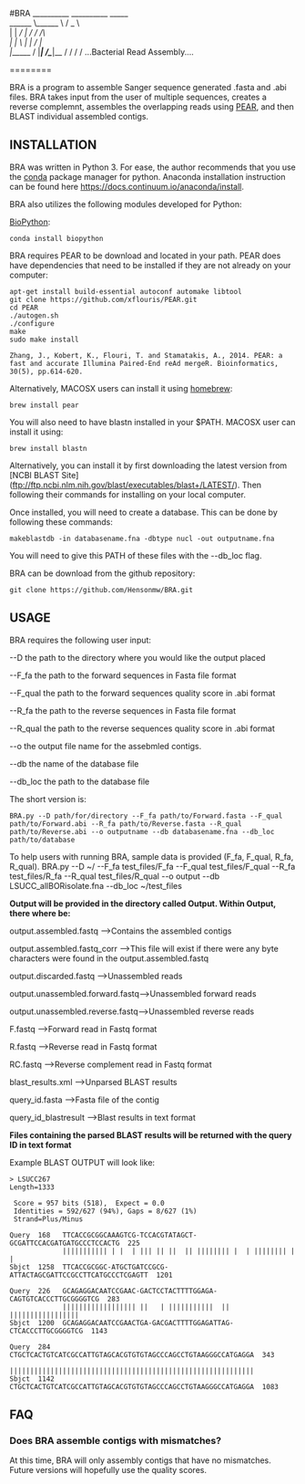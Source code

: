 #BRA
    __________ __________    _____   
    \______   \\______   \  /  _  \  
     |    |  _/ |       _/ /  /_\  \
     |    |   \ |    |   \/    |    \
     |______  / |____|_  /\____|__  /
            \/         \/         \/
...Bacterial Read Assembly....

========

BRA is a program to assemble Sanger sequence generated .fasta and .abi files. BRA takes input from the user of multiple sequences, creates a reverse complemnt, assembles the overlapping reads using [PEAR](http://sco.h-its.org/exelixis/web/software/pear/), and then BLAST individual assembled contigs.  

INSTALLATION
------------  

BRA was written in Python 3. For ease, the author recommends that you use the
[conda](https://www.continuum.io/downloads) package manager for python. Anaconda installation instruction can be found here https://docs.continuum.io/anaconda/install.

BRA also utilizes the following modules developed for Python:

[BioPython](http://biopython.org/wiki/Documentation):

    conda install biopython

BRA requires PEAR to be download and located in your path. PEAR does have dependencies
that need to be installed if they are not already on your computer:

    apt-get install build-essential autoconf automake libtool
    git clone https://github.com/xflouris/PEAR.git
    cd PEAR
    ./autogen.sh
    ./configure
    make
    sudo make install

    Zhang, J., Kobert, K., Flouri, T. and Stamatakis, A., 2014. PEAR: a fast and accurate Illumina Paired-End reAd mergeR. Bioinformatics, 30(5), pp.614-620.


Alternatively, MACOSX users can install it using [homebrew](http://brew.sh/):

    brew install pear

You will also need to have blastn installed in your $PATH. MACOSX user can install it using:

    brew install blastn

Alternatively, you can install it by first downloading the latest version from [NCBI BLAST Site] (ftp://ftp.ncbi.nlm.nih.gov/blast/executables/blast+/LATEST/). Then following their commands
for installing on your local computer.

Once installed, you will need to create a database. This can be done by following these commands:

    makeblastdb -in databasename.fna -dbtype nucl -out outputname.fna

You will need to give this PATH of these files with the --db_loc flag.


BRA can be download from the github repository:

    git clone https://github.com/Hensonmw/BRA.git

USAGE
-----

BRA requires the following user input:

--D the path to the directory where you would like the output placed

--F_fa the path to the forward sequences in Fasta file format

--F_qual the path to the forward sequences quality score in .abi format

--R_fa the path to the reverse sequences in Fasta file format

--R_qual the path to the reverse sequences quality score in .abi format

--o the output file name for the assebmled contigs.

--db the name of the database file

--db_loc the path to the database file

The short version is:

	BRA.py --D path/for/directory --F_fa path/to/Forward.fasta --F_qual path/to/Forward.abi --R_fa path/to/Reverse.fasta --R_qual path/to/Reverse.abi --o outputname --db databasename.fna --db_loc path/to/database

To help users with running BRA, sample data is provided (F_fa, F_qual, R_fa, R_qual).
    BRA.py --D ~/ --F_fa test_files/F_fa --F_qual test_files/F_qual --R_fa test_files/R_fa --R_qual test_files/R_qual --o output --db LSUCC_allBORisolate.fna --db_loc ~/test_files

**Output will be provided in the directory called Output. Within Output, there where
be:**

output.assembled.fastq          -->Contains the assembled contigs

output.assembled.fastq_corr     -->This file will exist if there were any byte characters
                                were found in the output.assembled.fastq

output.discarded.fastq          -->Unassembled reads

output.unassembled.forward.fastq-->Unassembled forward reads

output.unassembled.reverse.fastq-->Unassembled reverse reads

F.fastq                         -->Forward read in Fastq format

R.fastq                         -->Reverse read in Fastq format

RC.fastq                        -->Reverse complement read in Fastq format

blast_results.xml               -->Unparsed BLAST results

query_id.fasta                  -->Fasta file of the contig

query_id_blastresult            -->Blast results in text format

**Files containing the parsed BLAST results will be returned with the query ID in text format**

Example BLAST OUTPUT will look like:

    > LSUCC267
    Length=1333

     Score = 957 bits (518),  Expect = 0.0
     Identities = 592/627 (94%), Gaps = 8/627 (1%)
     Strand=Plus/Minus

    Query  168   TTCACCGCGGCAAAGTCG-TCCACGTATAGCT-GCGATTCCACGATGATGCCCTCCACTG  225
                 ||||||||||| | |  | ||| || ||  || |||||||| |  | |||||||| | |
    Sbjct  1258  TTCACCGCGGC-ATGCTGATCCGCG-ATTACTAGCGATTCCGCCTTCATGCCCTCGAGTT  1201

    Query  226   GCAGAGGACAATCCGAAC-GACTCCTACTTTTGGAGA-CAGTGTCACCCTTGCGGGGTCG  283
                 |||||||||||||||||| ||   | |||||||||||  ||  |||||||||||||||||
    Sbjct  1200  GCAGAGGACAATCCGAACTGA-GACGACTTTTGGAGATTAG-CTCACCCTTGCGGGGTCG  1143

    Query  284   CTGCTCACTGTCATCGCCATTGTAGCACGTGTGTAGCCCAGCCTGTAAGGGCCATGAGGA  343
                 ||||||||||||||||||||||||||||||||||||||||||||||||||||||||||||
    Sbjct  1142  CTGCTCACTGTCATCGCCATTGTAGCACGTGTGTAGCCCAGCCTGTAAGGGCCATGAGGA  1083



FAQ
---

### Does BRA assemble contigs with mismatches?
At this time, BRA will only assembly contigs that have no mismatches. Future versions will hopefully
use the quality scores.
